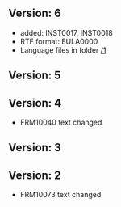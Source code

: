 
## Version: 6
- added: INST0017, INST0018
- RTF format: EULA0000
- Language files in folder [/1](https://github.com/nicehash/NiceHashQuickMiner/tree/main/lang/1)

## Version: 5

## Version: 4
- FRM10040 text changed

## Version: 3

## Version: 2
- FRM10073 text changed
